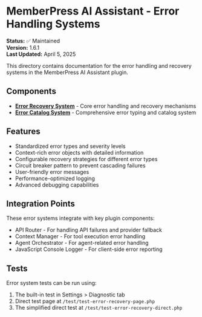 # MemberPress AI Assistant - Error Handling Systems

**Status:** ✅ Maintained  
**Version:** 1.6.1  
**Last Updated:** April 5, 2025

This directory contains documentation for the error handling and recovery systems in the MemberPress AI Assistant plugin.

## Components

- [**Error Recovery System**](error-recovery-system.md) - Core error handling and recovery mechanisms
- [**Error Catalog System**](/docs/current/MPAI_Error_Catalog_System.md) - Comprehensive error typing and catalog system

## Features

- Standardized error types and severity levels
- Context-rich error objects with detailed information
- Configurable recovery strategies for different error types
- Circuit breaker pattern to prevent cascading failures
- User-friendly error messages
- Performance-optimized logging
- Advanced debugging capabilities

## Integration Points

These error systems integrate with key plugin components:

- API Router - For handling API failures and provider fallback
- Context Manager - For tool execution error handling
- Agent Orchestrator - For agent-related error handling
- JavaScript Console Logger - For client-side error reporting

## Tests

Error system tests can be run using:

1. The built-in test in Settings > Diagnostic tab
2. Direct test page at `/test/test-error-recovery-page.php`
3. The simplified direct test at `/test/test-error-recovery-direct.php`